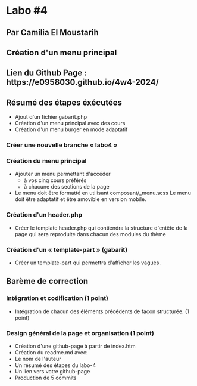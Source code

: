 # Labo #4
## Par Camilia El Moustarih
## Création d'un menu principal 

<h2>Lien du Github Page : https://e0958030.github.io/4w4-2024/</h2>

## Résumé des étapes éxécutées
- Ajout d'un fichier gabarit.php
- Création d'un menu principal avec des cours
- Création d'un menu burger en mode adaptatif

### Créer une nouvelle branche « labo4 »
### Création du menu principal
- Ajouter un menu permettant d'accéder
    -  à vos cinq cours préférés
    -  à chacune des sections de la page
- Le menu doit être formatté en utilisant 
  composant/_menu.scss
  Le menu doit être adaptatif et être amovible en version mobile.

### Création d'un header.php
- Créer le template header.php qui contiendra la structure d'entête de la page qui sera reproduite dans chacun des modules du thème

### Création d'un « template-part » (gabarit)
- Créer un template-part qui permettra d'afficher les vagues.

## Barème de correction
### Intégration et codification (1 point)
- Intégration de chacun des éléments précédents de façon structurée. (1 point)

### Design général de la page et organisation (1 point)
- Création d'une github-page à partir de index.htm
- Création du readme.md avec:
 - Le nom de l'auteur
 - Un résumé des étapes du labo-4
 - Un lien vers votre github-page
- Production de 5 commits












